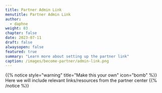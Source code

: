 ```yaml
---
title: Partner Admin Link
menutitle: Partner Admin Link
author: 
  - daphne
weight: 03
chapter: false
date: 2023-07-11
draft: false
alwaysopen: false
featured: true
summary: "Learn more about setting up the partner link"
caption: /images/become-partner/admin-link.png
---
```

{{% notice style="warning" title="Make this your own" icon="bomb" %}}
Here we will include relevant links/resources from the partner center
{{% /notice %}}